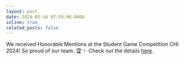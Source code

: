 ```yaml
---
layout: post
date: 2024-05-16 07:59:00-0400
inline: true
related_posts: false
---
```


We received Honorable Mentions at the Student Game Competition CHI 2024! So proud of our team. :trophy: :sparkles: Check out the details [here](https://chi2024.acm.org/).
